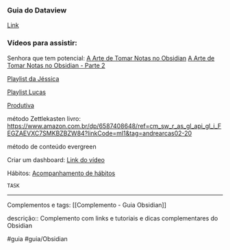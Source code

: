 
### Guia do Dataview
[Link](https://obsidian.rocks/dataview-in-obsidian-a-beginners-guide/)
### Vídeos para assistir:

Senhora que tem potencial:
[A Arte de Tomar Notas no Obsidian](https://www.youtube.com/watch?v=39x5AacKlR4)
[A Arte de Tomar Notas no Obsidian - Parte 2](https://www.youtube.com/watch?v=Cgr9-JXx4U8)

[Playlist da Jéssica](https://www.youtube.com/watch?v=29ttIo23T08&list=PLsopNTq5nDMfuUmNjpLvFfoWkH9rk1vNO)

[Playlist Lucas](https://www.youtube.com/watch?v=meFvbQFGhuI&list=PLZF3og0qi_BFIzd_WgX9qD0SCnB-IeRjw)

[Produtiva](https://www.youtube.com/watch?v=lIU0TlpQ6xc&list=PLysFHFkYkc02KvaOGXM-CnBtSFSMuX-ta)



método Zettlekasten
livro:
https://www.amazon.com.br/dp/6587408648/ref=cm_sw_r_as_gl_api_gl_i_FEGZAEVXC7SMKBZBZW84?linkCode=ml1&tag=andrearcas02-20

método de conteúdo evergreen


Criar um dashboard:
[Link do vídeo](https://www.youtube.com/watch?v=TzDjl1mLaxU&list=PLsopNTq5nDMfuUmNjpLvFfoWkH9rk1vNO&index=23)

Hábitos:
[Acompanhamento de hábitos](https://www.youtube.com/watch?v=sbC34tvxWWc&list=PLsopNTq5nDMfuUmNjpLvFfoWkH9rk1vNO&index=52)



```dataview
TASK
```





---
Complementos e tags:
[[Complemento - Guia Obsidian]]

descrição:: Complemento com links e tutoriais e dicas complementares do Obsidian

#guia #guia/Obsidian 